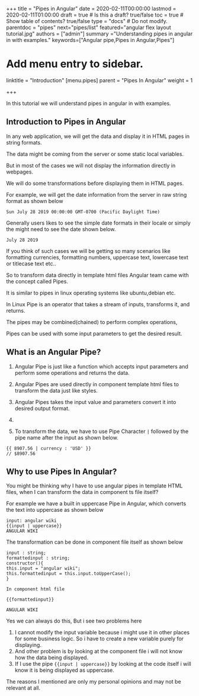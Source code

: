 +++
title = "Pipes in Angular"
date = 2020-02-11T00:00:00
lastmod = 2020-02-11T01:00:00
draft = true  # Is this a draft? true/false
toc = true  # Show table of contents? true/false
type = "docs"  # Do not modify.
parentdoc = "pipes"
next="pipes/list"
featured="angular flex layout tutorial.jpg"
authors = ["admin"]
summary ="Understanding pipes in angular in with examples."
keywords=["Angular pipe,Pipes in Angular,Pipes"]

# Add menu entry to sidebar.

linktitle = "Introduction"
[menu.pipes]
  parent = "Pipes In Angular"
  weight = 1

+++

In this tutorial we will understand pipes in angular in with examples.

## Introduction to Pipes in Angular

In any web application, we will get the data and display it in HTML pages in string formats.

The data might be coming from the server or some static local variables.

But in most of the cases we will not display the information directly in webpages. 

We will do some transformations before displaying them in HTML pages.

For example, we will get the date information from the server in raw string format as shown below

```
Sun July 28 2019 00:00:00 GMT-0700 (Pacific Daylight Time)
```

Generally users likes to see the simple date formats in their locale or simply the might need to see the date shown below.

```
July 28 2019
```

If you think of such cases we will be getting so many scenarios like formatting currencies, formatting numbers, uppercase text, lowercase text or titlecase text etc..

So to transform data directly in template html files Angular team came with the concept called Pipes.

It is similar to pipes in linux operating systems like ubuntu,debian etc.

In Linux Pipe is an operator that takes a stream of inputs, transforms it, and returns. 

The pipes may be combined(chained) to perform complex operations,

Pipes can be used with some input parameters to get the desired result.


## What is an Angular Pipe?

1. Angular Pipe is just like a function which accepts input parameters and perform some operations and returns the data.
2. Angular Pipes are used directly in component template html files to transform the data just like styles.
3. Angular Pipes takes the input value and parameters convert it into desired output format.
4. 

3. To transform the data, we have to use Pipe Character `|` followed by the pipe name after the input as shown below.

```
{{ 8907.56 | currency : 'USD' }}
// $8907.56
```

## Why to use Pipes In Angular?

You might be thinking why I have to use angular pipes in template HTML files, when I can transform the data in component ts file itself?

For example we have a built in uppercase Pipe in Angular, which converts the text into uppercase
as shown below

```
input: angular wiki
{{input | uppercase}}
ANGULAR WIKI
```

The transformation can be done in component file itself as shown below

```
input : string;
formattedinput : string;
constructor(){
this.input = "angular wiki";
this.formattedinput = this.input.toUpperCase();
}

In component html file

{{formattedinput}}

ANGULAR WIKI

```

Yes we can always do this, But i see two problems here 

1. I cannot modify the input variable because i might use it in other places for some business logic. So i have to create a new variable purely for displaying.
2. And other problem is by looking at the component file i will not know how the data being displayed.
3. If I use the pipe `{{input | uppercase}}` by looking at the code itself i will know it is being displayed as uppercase.

The reasons I mentioned are only my personal opinions and may not be relevant at all.

